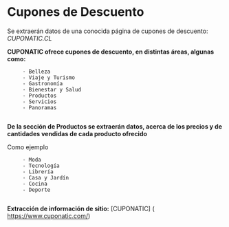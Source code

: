 # Cupones de Descuento

   Se extraerán datos de una conocida página de cupones de descuento:   *CUPONATIC.CL*  
   
   **CUPONATIC ofrece cupones de descuento, en distintas áreas, algunas como:**
   
   ```
        - Belleza
        - Viaje y Turismo
        - Gastronomía
        - Bienestar y Salud
        - Productos
        - Servicios
        - Panoramas
        
   ```
 
 **De la sección de Productos se extraerán datos, acerca de los precios y de cantidades vendidas de cada producto ofrecido**
  
  
  Como ejemplo
  ```
       - Moda
       - Tecnología
       - Librería
       - Casa y Jardín
       - Cocina
       - Deporte
       
  ```
   

  **Extracción de información de sitio:** [CUPONATIC] ( https://www.cuponatic.com/)

